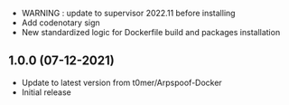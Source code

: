 - WARNING : update to supervisor 2022.11 before installing
- Add codenotary sign
- New standardized logic for Dockerfile build and packages installation

## 1.0.0 (07-12-2021)

- Update to latest version from t0mer/Arpspoof-Docker
- Initial release
